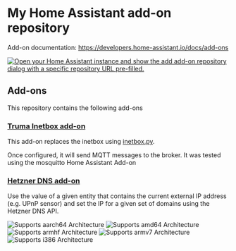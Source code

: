 # My Home Assistant add-on repository

Add-on documentation: <https://developers.home-assistant.io/docs/add-ons>

[![Open your Home Assistant instance and show the add add-on repository dialog with a specific repository URL pre-filled.](https://my.home-assistant.io/badges/supervisor_add_addon_repository.svg)](https://my.home-assistant.io/redirect/supervisor_add_addon_repository/?repository_url=https%3A%2F%2Fgithub.com%2Fochorocho%2Fhomeassistant-repository)

## Add-ons

This repository contains the following add-ons

### [Truma Inetbox add-on](https://github.com/ochorocho/homeassistant-inetbox)

This add-on replaces the inetbox using [inetbox.py](https://github.com/danielfett/inetbox.py/blob/master/README.md#inetboxpy).

Once configured, it will send MQTT messages
to the broker. It was tested using the mosquitto Home Assistant Add-on

### [Hetzner DNS add-on](https://github.com/ochorocho/homeassistant-hetzner-dns)

Use the value of a given entity that contains the current external IP address (e.g. UPnP sensor)
and set the IP for a given set of domains using the Hetzner DNS API. 

![Supports aarch64 Architecture][aarch64-shield]
![Supports amd64 Architecture][amd64-shield]
![Supports armhf Architecture][armhf-shield]
![Supports armv7 Architecture][armv7-shield]
![Supports i386 Architecture][i386-shield]

[aarch64-shield]: https://img.shields.io/badge/aarch64-yes-green.svg
[amd64-shield]: https://img.shields.io/badge/amd64-yes-green.svg
[armhf-shield]: https://img.shields.io/badge/armhf-yes-green.svg
[armv7-shield]: https://img.shields.io/badge/armv7-yes-green.svg
[i386-shield]: https://img.shields.io/badge/i386-yes-green.svg
